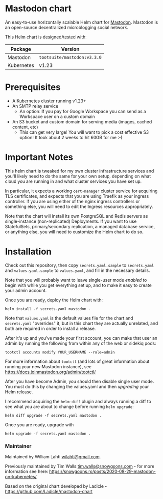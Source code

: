 # Mastodon chart

An easy-to-use horizontally scalable Helm chart for [Mastodon](https://github.com/tootsuite/mastodon).
Mastodon is an open-source decentralized microblogging social network.

This Helm chart is designed/tested with:

| Package | Version |
| ------- | ------- |
| Mastodon | `tootsuite/mastodon:v3.3.0` |
| Kubernetes | v1.23 |

# Prerequisites

- A Kubernetes cluster running v1.23+
- An SMTP relay service 
    * An option: If you pay for Google Workspace you can send as a Workspace user on a custom domain
- An S3 bucket and custom domain for serving media (images, cached content, etc)
    * This can get very large! You will want to pick a cost effective S3 option! It took about 2 weeks to hit 60GB for 
      me :-)

# Important Notes

This helm chart is tweaked for my own cluster infrastructure services and you'll likely need to do the same for your 
own setup, depending on what cloud you are running in and what cluster services you have set up. 

In particular, it expects a working `cert-manager` cluster service for acquiring TLS certificates, and expects that you 
are using Traefik as your ingress controller. If you are using either of the nginx ingress controllers or something else, 
you will need to edit the Ingress resources appropriately.

Note that the chart will install its own PostgreSQL and Redis servers as single-instance (non-replicated) Deployments. 
If you want to use StatefulSets, primary/secondary replication, a managed database service, or anything else, you will 
need to customize the Helm chart to do so.  

# Installation

Check out this repository, then copy `secrets.yaml.sample` to `secrets.yaml` and `values.yaml.sample` to `values.yaml`,
and fill in the necessary details.

Note that you will probably want to leave single-user mode *enabled* to begin with while you get everything set up, and
to make it easy to create your admin account.

Once you are ready, deploy the Helm chart with: 

```
helm install -f secrets.yaml mastodon .
```

Note that `values.yaml` is the default values file for the chart and `secrets.yaml` "overrides" it, but in this chart they are actually unrelated, and both are required in order to install a release.

After it's up and you've made your first account, you can make that user an admin by running the following from 
within any of the web or sidekiq pods:

```
tootctl accounts modify YOUR_USERNAME --role=admin
```

For more information about `tootctl` (and lots of great information about running your new Mastodon instance), see
https://docs.joinmastodon.org/admin/tootctl/

After you have become Admin, you should then disable single user mode. You must do this by changing the values.yaml and then *upgrading* your Helm release.

I recommend acquiring the `helm-diff` plugin and always running a diff to see what you are about to change before running `helm upgrade`:

```
helm diff upgrade -f secrets.yaml mastodon .
```

Once you are ready, upgrade with

```
helm upgrade -f secrets.yaml mastodon .
```

### Maintainer

Maintained by William Lahti <wilahti@gmail.com>.

Previously maintained by Tim Walls <tim.walls@snowgoons.com> - for more information see
here: https://snowgoons.ro/posts/2020-08-29-mastodon-on-kubernetes/

Based on the original chart developed by Ladicle - https://github.com/Ladicle/mastodon-chart

